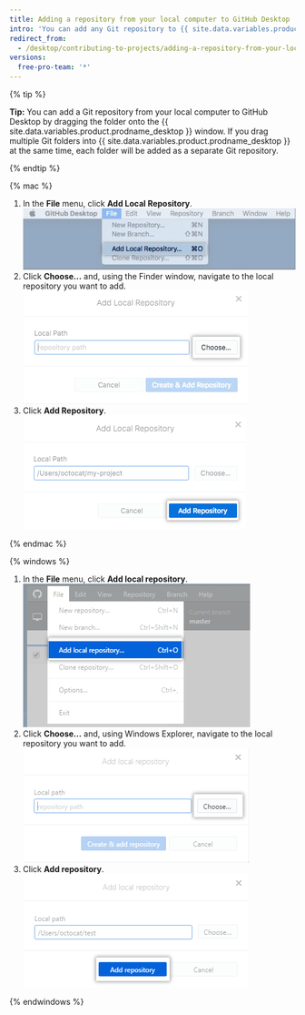 ```yaml
---
title: Adding a repository from your local computer to GitHub Desktop
intro: 'You can add any Git repository to {{ site.data.variables.product.prodname_desktop }}, even if it''s not a {{ site.data.variables.product.prodname_dotcom }} repository.'
redirect_from:
  - /desktop/contributing-to-projects/adding-a-repository-from-your-local-computer-to-github-desktop
versions:
  free-pro-team: '*'
---
```


{% tip %}

**Tip:** You can add a Git repository from your local computer to GitHub Desktop by dragging the folder onto the {{ site.data.variables.product.prodname_desktop }} window. If you drag multiple Git folders into {{ site.data.variables.product.prodname_desktop }} at the same time, each folder will be added as a separate Git repository.

{% endtip %}

{% mac %}

1. In the **File** menu, click **Add Local Repository**. ![Add Local Repository menu option](/assets/images/help/desktop/add-local-repository-mac.png)
2. Click **Choose...** and, using the Finder window, navigate to the local repository you want to add. ![The Local Path field in the Mac app](/assets/images/help/desktop/add-repo-choose-button-mac.png)
4. Click **Add Repository**. ![The Add repository button in the Mac app](/assets/images/help/desktop/add-repository-button-mac.png)

{% endmac %}

{% windows %}

1. In the **File** menu, click **Add local repository**. ![Add Local Repository menu option](/assets/images/help/desktop/add-local-repository-windows.png)
2. Click **Choose...** and, using Windows Explorer, navigate to the local repository you want to add. ![The Local Path field in the Windows app](/assets/images/help/desktop/add-repo-choose-button-win.png)
4. Click **Add repository**. ![The Add repository button in the Windows app](/assets/images/help/desktop/add-repository-button-windows.png)

{% endwindows %}
